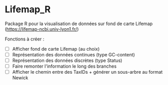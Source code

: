 # Lifemap_R

Package R pour la visualisation de données sur fond de carte Lifemap (https://lifemap-ncbi.univ-lyon1.fr/) 

Fonctions à créer :
- [ ] Afficher fond de carte Lifemap (au choix)
- [ ] Représentation des données continues (type GC-content)
- [ ] Représentation des données discrètes (type Status)
- [ ] Faire remonter l'information le long des branches
- [ ] Afficher le chemin entre des TaxIDs + générer un sous-arbre au format Newick
